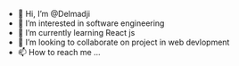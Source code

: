 - 👋 Hi, I’m @Delmadji
- 👀 I’m interested in software engineering
- 🌱 I’m currently learning React js
- 💞️ I’m looking to collaborate on project in web devlopment
- 📫 How to reach me ...

<!---
Delmadji/Delmadji is a ✨ special ✨ repository because its `README.md` (this file) appears on your GitHub profile.
You can click the Preview link to take a look at your changes.
--->
